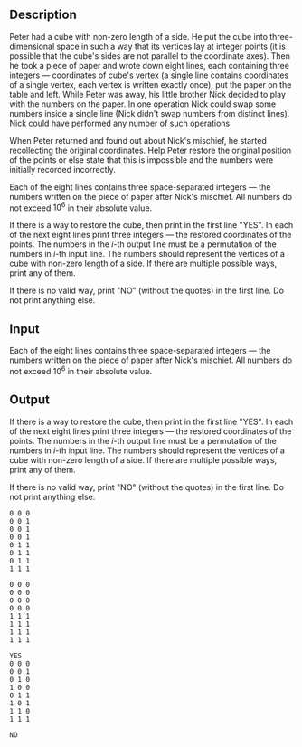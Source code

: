## Description

<div><p>Peter had a cube with non-zero length of a side. He put the cube into three-dimensional space in such a way that its vertices lay at integer points (it is possible that the cube's sides are not parallel to the coordinate axes). Then he took a piece of paper and wrote down eight lines, each containing three integers — coordinates of cube's vertex (a single line contains coordinates of a single vertex, each vertex is written exactly once), put the paper on the table and left. While Peter was away, his little brother Nick decided to play with the numbers on the paper. In one operation Nick could swap some numbers <span class="tex-font-style-bf">inside a single line</span> (Nick didn't swap numbers from distinct lines). Nick could have performed any number of such operations.</p><p>When Peter returned and found out about Nick's mischief, he started recollecting the original coordinates. Help Peter restore the original position of the points or else state that this is impossible and the numbers were initially recorded incorrectly.</p></div><div class="input-specification"><p>Each of the eight lines contains three space-separated integers — the numbers written on the piece of paper after Nick's mischief. All numbers do not exceed <span class="tex-span">10<sup class="upper-index">6</sup></span> in their absolute value.</p></div><div class="output-specification"><p>If there is a way to restore the cube, then print in the first line "<span class="tex-font-style-tt">YES</span>". In each of the next eight lines print three integers — the restored coordinates of the points. The numbers in the <span class="tex-span"><i>i</i></span>-th output line must be a permutation of the numbers in <span class="tex-span"><i>i</i></span>-th input line. The numbers should represent the vertices of a cube with non-zero length of a side. If there are multiple possible ways, print any of them.</p><p>If there is no valid way, print "<span class="tex-font-style-tt">NO</span>" (without the quotes) in the first line. Do not print anything else.</p></div>

## Input

<p>Each of the eight lines contains three space-separated integers — the numbers written on the piece of paper after Nick's mischief. All numbers do not exceed <span class="tex-span">10<sup class="upper-index">6</sup></span> in their absolute value.</p>

## Output

<p>If there is a way to restore the cube, then print in the first line "<span class="tex-font-style-tt">YES</span>". In each of the next eight lines print three integers — the restored coordinates of the points. The numbers in the <span class="tex-span"><i>i</i></span>-th output line must be a permutation of the numbers in <span class="tex-span"><i>i</i></span>-th input line. The numbers should represent the vertices of a cube with non-zero length of a side. If there are multiple possible ways, print any of them.</p><p>If there is no valid way, print "<span class="tex-font-style-tt">NO</span>" (without the quotes) in the first line. Do not print anything else.</p>





```input1
0 0 0
0 0 1
0 0 1
0 0 1
0 1 1
0 1 1
0 1 1
1 1 1

```




```input2
0 0 0
0 0 0
0 0 0
0 0 0
1 1 1
1 1 1
1 1 1
1 1 1

```




```output1
YES
0 0 0
0 0 1
0 1 0
1 0 0
0 1 1
1 0 1
1 1 0
1 1 1

```




```output2
NO

```


